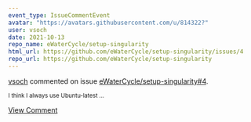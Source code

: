 ```yaml
---
event_type: IssueCommentEvent
avatar: "https://avatars.githubusercontent.com/u/814322?"
user: vsoch
date: 2021-10-13
repo_name: eWaterCycle/setup-singularity
html_url: https://github.com/eWaterCycle/setup-singularity/issues/4
repo_url: https://github.com/eWaterCycle/setup-singularity
---
```


<a href='https://github.com/vsoch' target='_blank'>vsoch</a> commented on issue <a href='https://github.com/eWaterCycle/setup-singularity/issues/4' target='_blank'>eWaterCycle/setup-singularity#4</a>.

<small>I think I always use Ubuntu-latest ...</small>

<a href='https://github.com/eWaterCycle/setup-singularity/issues/4' target='_blank'>View Comment</a>